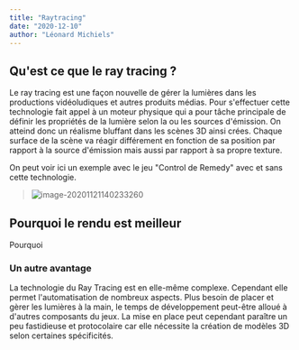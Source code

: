 ```yaml
---
title: "Raytracing"
date: "2020-12-10"
author: "Léonard Michiels"
---
```


## Qu'est ce que le ray tracing ?

Le ray tracing est une façon nouvelle de gérer la lumières dans les productions vidéoludiques et autres produits médias.
Pour s'effectuer cette technologie fait appel à un moteur physique qui a pour tâche principale de définir les propriétés de la lumière selon la ou les sources d'émission. On atteind donc un réalisme bluffant dans les scènes 3D ainsi crées. Chaque surface de la scène va réagir différement en fonction de sa position par rapport à la source d'émission mais aussi par rapport à sa propre texture.

On peut voir ici un exemple avec le jeu "Control de Remedy" avec et sans cette technologie.
> ![image-20201121140233260](/LabVeillTec/figures/rtx.jpg)

## Pourquoi le rendu est meilleur
Pourquoi

### Un autre avantage

La technologie du Ray Tracing est en elle-même complexe. Cependant elle permet l'automatisation de nombreux aspects.
Plus besoin de placer et gèrer les lumières à la main, le temps de développement peut-être alloué à d'autres composants du jeux.
La mise en place peut cependant paraître un peu fastidieuse et protocolaire car elle nécessite la création de modèles 3D selon certaines spécificités.




